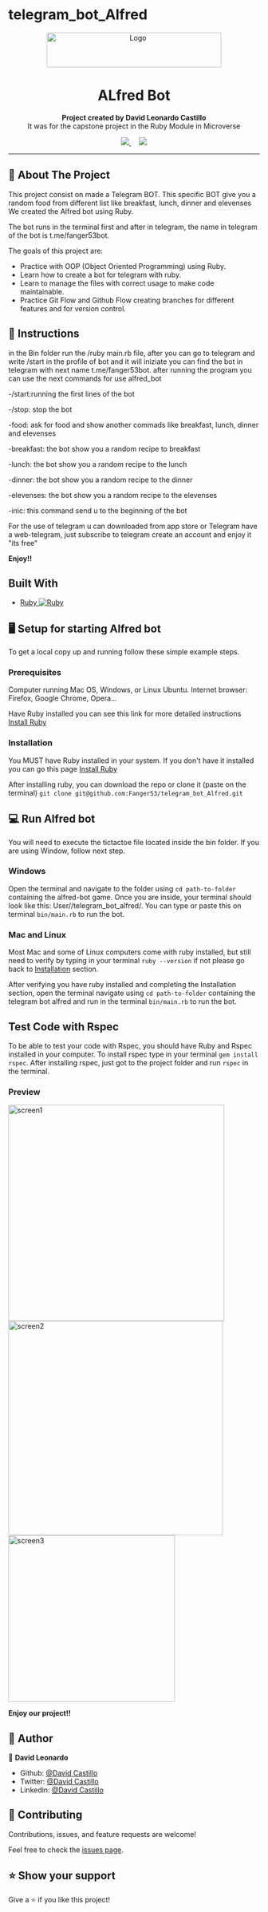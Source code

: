 # telegram_bot_Alfred
<p align="center">
  <a href="https://github.com/Fanger53/telegram_bot_Alfred">
    <img src="https://res.cloudinary.com/growsurf-prod/image/upload/v1582211139/production/gnysw2objzekbagrqiax.png" alt="Logo" width="350" height="70">
  </a>
</p>

<h1 align="center">ALfred Bot</h1>

<p align="center">
  <strong>Project created by  David Leonardo Castillo</strong>
  <br>
  It was for the capstone project in the Ruby Module in Microverse
</p>

<p align="center">
  <a href="https://github.com/Fanger53/telegram_bot_Alfred/issues">
    <img src="https://img.shields.io/badge/REPORT%20A%20BUG-purple?style=for-the-badge">
  </a>
   ‎ ‎ ‎ ‎
  <a href="https://github.com/Fanger53/telegram_bot_Alfred/issues">
    <img src="https://img.shields.io/badge/Request%20a%20feature-purple?style=for-the-badge">
  </a>
</p>


<hr>

## 📐 About The Project
This project consist on made a Telegram BOT. This specific BOT give you a random food from different list like breakfast, lunch, dinner and elevenses
We created the Alfred bot using Ruby.

The bot  runs in the terminal first and after in telegram, the name in telegram of the bot is t.me/fanger53bot.

The goals of this project are:

- Practice with OOP (Object Oriented Programming) using Ruby.
- Learn how to create a bot for telegram  with ruby.
- Learn to manage the files with correct usage to make code maintainable.
- Practice Git Flow and Github Flow creating branches for different features and for version control.


## 📝 Instructions

in the Bin folder run the /ruby main.rb file, after you can go to telegram and write /start in the profile of bot and it will iniziate
you can find the bot in telegram with next name t.me/fanger53bot. after running the program you can use the next commands for use alfred_bot

-/start:running the first lines of the bot

-/stop: stop the bot 

-food: ask for food and show another commads like breakfast, lunch, dinner and elevenses

-breakfast: the bot show you a random recipe to breakfast

-lunch:  the bot show you a random recipe to the lunch

-dinner: the bot show you a random recipe to the dinner

-elevenses: the bot show you a random recipe to the elevenses

-inic: this command send u to the beginning of the bot 

For the use of telegram u can downloaded from app store or Telegram have a web-telegram, just subscribe to telegram create an account and enjoy it "its free"

**Enjoy!!**

## Built With

- [Ruby ![Ruby](https://cdn.emojidex.com/emoji/px16/Ruby.png)](https://www.ruby-lang.org/en/)


## 🖥️ Setup for starting Alfred bot

To get a local copy up and running follow these simple example steps.

### Prerequisites
Computer running Mac OS, Windows, or Linux Ubuntu.
Internet browser: Firefox, Google Chrome, Opera...

Have Ruby installed you can see this link for more detailed instructions [Install Ruby](https://www.theodinproject.com/courses/web-development-101/lessons/installing-ruby)

### Installation

You MUST have Ruby installed in your system. If you don't have it installed you can go this page [Install Ruby](https://www.theodinproject.com/courses/web-development-101/lessons/installing-ruby)

After installing ruby, you can download the repo or clone it (paste on the terminal) `git clone git@github.com:Fanger53/telegram_bot_Alfred.git`

## 💻 Run Alfred bot
You will need to execute the tictactoe file located inside the bin folder. If you are using Window, follow next step.

### Windows

Open the terminal and navigate to the folder using `cd path-to-folder` containing the alfred-bot game. Once you are inside, your terminal should look like this: User/<folder>/telegram_bot_alfred/. You can type or paste this on terminal `bin/main.rb` to run the bot.

### Mac and Linux

Most Mac and some of Linux computers come with ruby installed, but still need to verify by typing in your terminal `ruby --version` if not please go back to [Installation](#installation) section.

After verifying you have ruby installed and completing the Installation section, open the terminal navigate using `cd path-to-folder` containing the telegram bot alfred and run in the terminal `bin/main.rb` to run the bot.

## Test Code with Rspec

To be able to test your code with Rspec, you should have Ruby and Rspec installed in your computer. To install rspec type in your terminal `gem install rspec`. After installing rspec, just got to the project folder and run `rspec` in the terminal.

###  Preview
<img width="433" alt="screen1" src="https://user-images.githubusercontent.com/31552010/98128090-76f23300-1e85-11eb-91c9-fd146ea1ba29.png">
<img width="430" alt="screen2" src="https://user-images.githubusercontent.com/31552010/98128167-925d3e00-1e85-11eb-8d4c-5ff7feb27f16.png">
<img width="334" alt="screen3" src="https://user-images.githubusercontent.com/31552010/98128224-a3a64a80-1e85-11eb-97e1-c595542ce6ee.png">


**Enjoy our project!!**

## 👥 Author


👤 **David Leonardo**

- Github: [@David Castillo](https://github.com/Fanger53)
- Twitter: [@David Castillo](https://twitter.com/DavidLe97005129)
- Linkedin: [@David Castillo](https://www.linkedin.com/in/david-castillo-61ba10b8/)


## 🤝 Contributing

Contributions, issues, and feature requests are welcome!

Feel free to check the [issues page](https://github.com/Fanger53/telegram_bot_Alfred/issues).

## ⭐ Show your support

Give a ⭐️ if you like this project!
